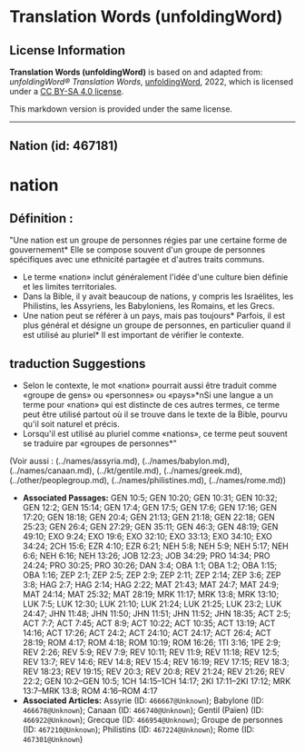 # Translation Words (unfoldingWord)

## License Information

**Translation Words (unfoldingWord)** is based on and adapted from: _unfoldingWord® Translation Words_, [unfoldingWord](https://unfoldingword.org/utw), 2022, which is licensed under a [CC BY-SA 4.0 license](https://creativecommons.org/licenses/by-sa/4.0/legalcode.en).

This markdown version is provided under the same license.



--------------------------------

## Nation (id: 467181)

nation
======

Définition :
------------

"Une nation est un groupe de personnes régies par une certaine forme de gouvernement\* Elle se compose souvent d'un groupe de personnes spécifiques avec une ethnicité partagée et d'autres traits communs.

* Le terme «nation» inclut généralement l'idée d'une culture bien définie et les limites territoriales.
* Dans la Bible, il y avait beaucoup de nations, y compris les Israélites, les Philistins, les Assyriens, les Babyloniens, les Romains, et les Grecs.
* Une nation peut se référer à un pays, mais pas toujours\* Parfois, il est plus général et désigne un groupe de personnes, en particulier quand il est utilisé au pluriel\* Il est important de vérifier le contexte.

traduction Suggestions
----------------------

* Selon le contexte, le mot «nation» pourrait aussi être traduit comme «groupe de gens» ou «personnes» ou «pays»\*nSi une langue a un terme pour «nation» qui est distincte de ces autres termes, ce terme peut être utilisé partout où il se trouve dans le texte de la Bible, pourvu qu'il soit naturel et précis.
* Lorsqu'il est utilisé au pluriel comme «nations», ce terme peut souvent se traduire par «groupes de personnes\*"

(Voir aussi : (../names/assyria.md), (../names/babylon.md), (../names/canaan.md), (../kt/gentile.md), (../names/greek.md), (../other/peoplegroup.md), (../names/philistines.md), (../names/rome.md))

* **Associated Passages:** GEN 10:5; GEN 10:20; GEN 10:31; GEN 10:32; GEN 12:2; GEN 15:14; GEN 17:4; GEN 17:5; GEN 17:6; GEN 17:16; GEN 17:20; GEN 18:18; GEN 20:4; GEN 21:13; GEN 21:18; GEN 22:18; GEN 25:23; GEN 26:4; GEN 27:29; GEN 35:11; GEN 46:3; GEN 48:19; GEN 49:10; EXO 9:24; EXO 19:6; EXO 32:10; EXO 33:13; EXO 34:10; EXO 34:24; 2CH 15:6; EZR 4:10; EZR 6:21; NEH 5:8; NEH 5:9; NEH 5:17; NEH 6:6; NEH 6:16; NEH 13:26; JOB 12:23; JOB 34:29; PRO 14:34; PRO 24:24; PRO 30:25; PRO 30:26; DAN 3:4; OBA 1:1; OBA 1:2; OBA 1:15; OBA 1:16; ZEP 2:1; ZEP 2:5; ZEP 2:9; ZEP 2:11; ZEP 2:14; ZEP 3:6; ZEP 3:8; HAG 2:7; HAG 2:14; HAG 2:22; MAT 21:43; MAT 24:7; MAT 24:9; MAT 24:14; MAT 25:32; MAT 28:19; MRK 11:17; MRK 13:8; MRK 13:10; LUK 7:5; LUK 12:30; LUK 21:10; LUK 21:24; LUK 21:25; LUK 23:2; LUK 24:47; JHN 11:48; JHN 11:50; JHN 11:51; JHN 11:52; JHN 18:35; ACT 2:5; ACT 7:7; ACT 7:45; ACT 8:9; ACT 10:22; ACT 10:35; ACT 13:19; ACT 14:16; ACT 17:26; ACT 24:2; ACT 24:10; ACT 24:17; ACT 26:4; ACT 28:19; ROM 4:17; ROM 4:18; ROM 10:19; ROM 16:26; 1TI 3:16; 1PE 2:9; REV 2:26; REV 5:9; REV 7:9; REV 10:11; REV 11:9; REV 11:18; REV 12:5; REV 13:7; REV 14:6; REV 14:8; REV 15:4; REV 16:19; REV 17:15; REV 18:3; REV 18:23; REV 19:15; REV 20:3; REV 20:8; REV 21:24; REV 21:26; REV 22:2; GEN 10:2–GEN 10:5; 1CH 14:15–1CH 14:17; 2KI 17:11–2KI 17:12; MRK 13:7–MRK 13:8; ROM 4:16–ROM 4:17
* **Associated Articles:** Assyrie (ID: `466667@Unknown`); Babylone (ID: `466678@Unknown`); Canaan (ID: `466740@Unknown`); Gentil (Païen) (ID: `466922@Unknown`); Grecque (ID: `466954@Unknown`); Groupe de personnes (ID: `467210@Unknown`); Philistins (ID: `467224@Unknown`); Rome (ID: `467301@Unknown`)

